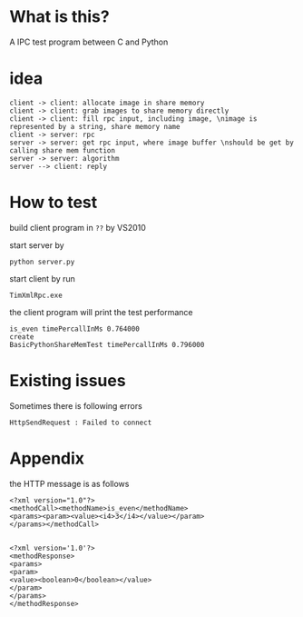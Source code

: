 # What is this?

A IPC test program between C and Python 

# idea

```sequence
client -> client: allocate image in share memory
client -> client: grab images to share memory directly
client -> client: fill rpc input, including image, \nimage is represented by a string, share memory name
client -> server: rpc
server -> server: get rpc input, where image buffer \nshould be get by calling share mem function 
server -> server: algorithm
server --> client: reply
```

# How to test

build client program in `??` by VS2010

start server by

`python server.py`

start client by run

`TimXmlRpc.exe`

the client program will print the test performance

```
is_even timePercallInMs 0.764000
create
BasicPythonShareMemTest timePercallInMs 0.796000
```

# Existing issues

Sometimes there is following errors

```
HttpSendRequest : Failed to connect
```



# Appendix

the HTTP message is as follows

```
<?xml version="1.0"?>
<methodCall><methodName>is_even</methodName>
<params><param><value><i4>3</i4></value></param>
</params></methodCall>


<?xml version='1.0'?>
<methodResponse>
<params>
<param>
<value><boolean>0</boolean></value>
</param>
</params>
</methodResponse>

```


